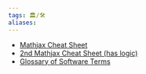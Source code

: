 ```yaml
---
tags: 🏛️/🛠️
aliases:
---
```


- [Mathjax Cheat Sheet](https://jojozhuang.github.io/tutorial/mathjax-cheat-sheet-for-mathematical-notation/)
- [2nd Mathjax Cheat Sheet (has logic)](https://www.bearnok.com/grva/en/knowledge/software/mathjax)
- [Glossary of Software Terms](http://web.cse.ohio-state.edu/~patel.2004/Glossary/index.html)
